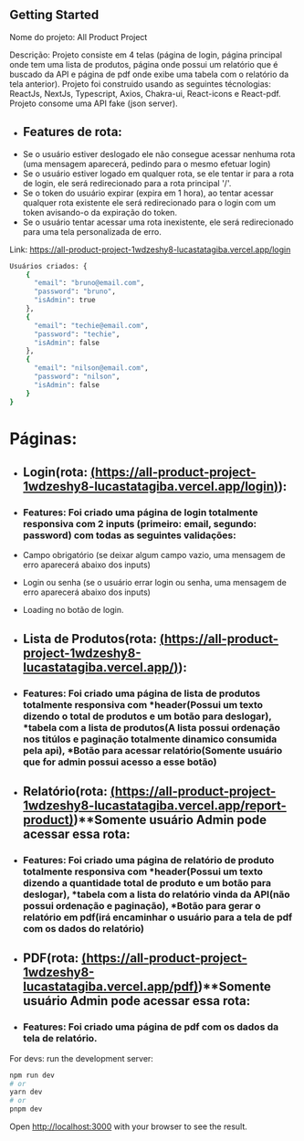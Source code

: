 
## Getting Started

Nome do projeto: All Product Project

Descrição: Projeto consiste em 4 telas (página de login, página principal onde tem uma lista de produtos, página onde possui um relatório que é buscado da API e página de pdf onde exibe uma tabela com o relatório da tela anterior).
Projeto foi construido usando as seguintes técnologias: ReactJs, NextJs, Typescript, Axios, Chakra-ui, React-icons e React-pdf.
Projeto consome uma API fake (json server).

- ## Features de rota: 
- Se o usuário estiver deslogado ele não consegue acessar nenhuma rota (uma mensagem aparecerá, pedindo para o mesmo efetuar login)
- Se o usuário estiver logado em qualquer rota, se ele tentar ir para a rota de login, ele será redirecionado para a rota principal '/'.
- Se o token do usuário expirar (expira em 1 hora), ao tentar acessar qualquer rota existente ele será redirecionado para o login com um token avisando-o da expiração do token. 
- Se o usuário tentar acessar uma rota inexistente, ele será redirecionado para uma tela personalizada de erro.

Link: https://all-product-project-1wdzeshy8-lucastatagiba.vercel.app/login


```bash
Usuários criados: {
    {
      "email": "bruno@email.com",
      "password": "bruno",
      "isAdmin": true
    },
    {
      "email": "techie@email.com",
      "password": "techie",
      "isAdmin": false
    },
    {
      "email": "nilson@email.com",
      "password": "nilson",
      "isAdmin": false
    }
}
```

# Páginas:

- ## Login(rota: [(https://all-product-project-1wdzeshy8-lucastatagiba.vercel.app/login)](https://all-product-project-1wdzeshy8-lucastatagiba.vercel.app/login)): 
- ### Features: Foi criado uma página de login totalmente responsiva com 2 inputs (primeiro: email, segundo: password) com todas as seguintes validações:
- Campo obrigatório (se deixar algum campo vazio, uma mensagem de erro aparecerá abaixo dos inputs)
- Login ou senha (se o usuário errar login ou senha, uma mensagem de erro aparecerá abaixo dos inputs)
- Loading no botão de login.



- ## Lista de Produtos(rota: [(https://all-product-project-1wdzeshy8-lucastatagiba.vercel.app/)](https://all-product-project-1wdzeshy8-lucastatagiba.vercel.app/)): 
- ### Features: Foi criado uma página de lista de produtos totalmente responsiva com *header(Possui um texto dizendo o total de produtos e um botão para deslogar), *tabela com a lista de produtos(A lista possui ordenação nos titúlos e paginação totalmente dinamico consumida pela api), *Botão para acessar relatório(Somente usuário que for admin possui acesso a esse botão)



- ## Relatório(rota: [(https://all-product-project-1wdzeshy8-lucastatagiba.vercel.app/report-product)](https://all-product-project-1wdzeshy8-lucastatagiba.vercel.app/report-product))**Somente usuário Admin pode acessar essa rota: 
- ### Features: Foi criado uma página de relatório de produto totalmente responsiva com *header(Possui um texto dizendo a quantidade total de produto e um botão para deslogar), *tabela com a lista do relatório vinda da API(não possui ordenação e paginação), *Botão para gerar o relatório em pdf(irá encaminhar o usuário para a tela de pdf com os dados do relatório)




- ## PDF(rota: [(https://all-product-project-1wdzeshy8-lucastatagiba.vercel.app/pdf)](https://all-product-project-1wdzeshy8-lucastatagiba.vercel.app/pdf))**Somente usuário Admin pode acessar essa rota: 
- ### Features: Foi criado uma página de pdf com os dados da tela de relatório.





For devs:  run the development server: 

```bash
npm run dev
# or
yarn dev
# or
pnpm dev
```

Open [http://localhost:3000](http://localhost:3000) with your browser to see the result.




